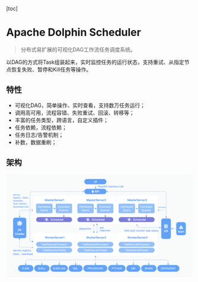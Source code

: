 [toc]

# Apache Dolphin Scheduler

> 分布式易扩展的可视化DAG工作流任务调度系统。

以DAG的方式将Task组装起来，实时监控任务的运行状态，支持重试、从指定节点恢复失败、暂停和Kill任务等操作。

## 特性

- 可视化DAG，简单操作、实时查看，支持数万任务运行；
- 调用高可用，流程容错、失败重试、回滚、转移等；
- 丰富的任务类型，跨语言，自定义插件；
- 任务依赖，流程依赖；
- 任务日志/告警机制；
- 补数，数据重刷；




## 架构

![ds arch](pics/ds_arch.png)
